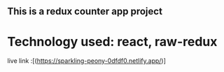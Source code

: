 ## This is a redux counter app project
# Technology used: react, raw-redux

live link :[(https://sparkling-peony-0dfdf0.netlify.app/)]